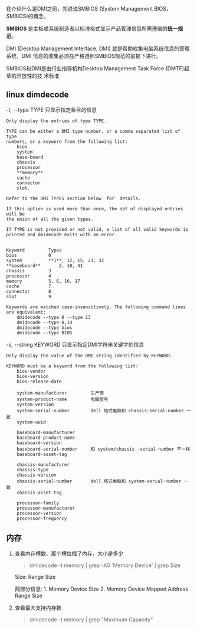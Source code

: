 在介绍什么是DMI之前，先说说SMBIOS (System Management BIOS，SMBIOS)的概念。

**SMBIOS** 是主板或系统制造者以标准格式显示产品管理信息所需遵循的**统一规范**。

DMI (Desktop Management Interface, DMI) 就是帮助收集电脑系统信息的管理系统，DMI
信息的收集必须在严格遵照SMBIOS规范的前提下进行。

SMBIOS和DMI是由行业指导机构Desktop Management Task Force (DMTF)起草的开放性的技
术标准



## linux dimdecode

-t, --type TYPE
    只显示指定条目的信息

    Only display the entries of type TYPE. 

    TYPE can be either a DMI type number, or a comma separated list of type
    numbers, or a keyword from the following list: 
        bios
        system
        base‐board
        chassis
        processor
        **memory**
        cache
        connector
        slot.

    Refer to the DMI TYPES section below  for  details.

    If this option is used more than once, the set of displayed entries will be
    the union of all the given types.

    If TYPE is not provided or not valid, a list of all valid keywords is
    printed and dmidecode exits with an error.


    Keyword         Types
    bios            0
    system          **1**, 12, 15, 23, 32
    **baseboard**       2, 10, 41
    chassis         3
    processor       4
    memory          5, 6, 16, 17
    cache           7
    connector       8
    slot            9

    Keywords are matched case-insensitively. The following command lines are equivalent:
        dmidecode --type 0 --type 13
        dmidecode --type 0,13
        dmidecode --type bios
        dmidecode --type BIOS


-s, --string KEYWORD
    只显示指定DMI字符串关键字的信息

    Only display the value of the DMI string identified by KEYWORD.

    KEYWORD must be a keyword from the following list:
        bios-vendor
        bios-version
        bios-release-date

        system-manufacturer         生产商
        system-product-name         电脑型号
        system-version
        system-serial-number        dell 塔式电脑和 chassis-serial-number 一致
        system-uuid

        baseboard-manufacturer
        baseboard-product-name
        baseboard-version
        baseboard-serial-number     和 system/chassis -serial-number 不一样
        baseboard-asset-tag

        chassis-manufacturer
        chassis-type
        chassis-version
        chassis-serial-number       dell 塔式电脑和 system-serial-number 一致
        chassis-asset-tag

        processor-family
        processor-manufacturer
        processor-version
        processor-frequency

    



## 内存

1. 查看内存槽数、那个槽位插了内存，大小是多少

    > dmidecode -t memory | grep -A5 'Memory Device' | grep Size

    Size:
    Range Size

    两部分信息:
        1. Memory Device
            Size
        2. Memory Device Mapped Address
            Range Size


2. 查看最大支持内存数

    > dmidecode -t memory | grep "Maximum Capacity"
